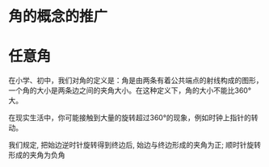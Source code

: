# 角的概念的推广
# 任意角

在小学、初中，我们对角的定义是：角是由两条有着公共端点的射线构成的图形，一个角的大小是两条边之间的夹角大小。在这种定义下，角的大小不能比360°大。

在现实生活中，你可能接触到大量的旋转超过360°的现象，例如时钟上指针的转动。




我们规定, 把始边逆时针旋转得到终边后, 始边与终边形成的夹角为正; 顺时针旋转形成的夹角为负角